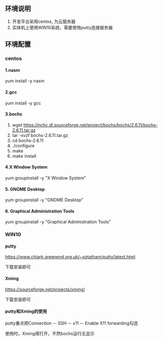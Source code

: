 ## 环境说明
1. 开发平台采用centos, 为云服务器
2. 实体机上使用WIN10系统，需要使用putty连接服务器

## 环境配置
### centos
#### 1.nasm
yum install -y nasm

#### 2.gcc
yum install -y gcc

#### 3.bochs

1. wget https://nchc.dl.sourceforge.net/project/bochs/bochs/2.6.11/bochs-2.6.11.tar.gz
2. tar -xvzf bochs-2.6.11.tar.gz
3. cd bochs-2.6.11
4. ./configure
5. make
6. make install

#### 4.X Window System
yum groupinstall -y "X Window System"
#### 5. GNOME Desktop
yum groupinstall -y  "GNOME Desktop"
#### 6. Graphical Administration Tools
yum groupinstall -y  "Graphical Administration Tools"



### WIN10

#### putty

https://www.chiark.greenend.org.uk/~sgtatham/putty/latest.html

下载安装即可

#### Xming

https://sourceforge.net/projects/xming/

下载安装即可

#### putty和Xming的使用

putty重点把Connection -- SSH -- x11 -- Enable X11 forwarding勾选

使用时，Xming得打开，不然bochs运行无显示
